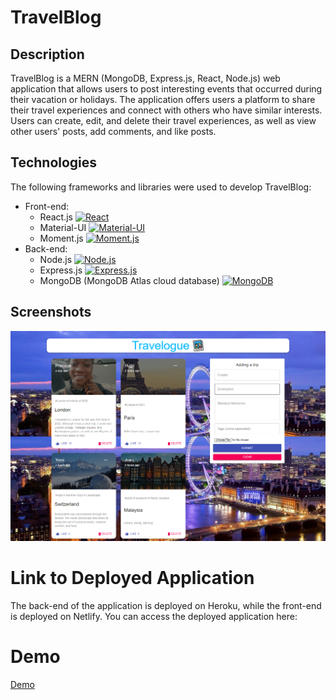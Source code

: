 # TravelBlog
      
## Description
TravelBlog is a MERN (MongoDB, Express.js, React, Node.js) web application that allows users to post interesting events that occurred during their vacation or holidays. The application offers users a platform to share their travel experiences and connect with others who have similar interests. Users can create, edit, and delete their travel experiences, as well as view other users' posts, add comments, and like posts.
 
## Technologies
The following frameworks and libraries were used to develop TravelBlog:
*	Front-end:
    *	React.js  [![React](https://img.shields.io/badge/React-16.14.0-blue?style=flat-square&logo=react)](https://reactjs.org/)
    *	Material-UI [![Material-UI](https://img.shields.io/badge/Material--UI-4.11.2-purple?style=flat-square&logo=material-ui)](https://material-ui.com/)  
    *	Moment.js  [![Moment.js](https://img.shields.io/badge/Moment.js-2.29.1-blue?style=flat-square&logo=moment-js)](https://momentjs.com/)
*	Back-end:
    *	Node.js  [![Node.js](https://img.shields.io/badge/Node.js-14.15.0-green?style=flat-square&logo=node.js)](https://nodejs.org/)
    *	Express.js  [![Express.js](https://img.shields.io/badge/Express.js-4.17.1-white?style=flat-square&logo=express)](https://expressjs.com/)
    *	MongoDB (MongoDB Atlas cloud database)  [![MongoDB](https://img.shields.io/badge/MongoDB-4.4.4-green?style=flat-square&logo=mongodb)](https://www.mongodb.com/)


## Screenshots
![Screenshot](./client/src/images/screencapture-642598a86ed5672320795f75-travelogue-client-netlify-app-2023-03-30-16_51_06.png)
   
# Link to Deployed Application
The back-end of the application is deployed on Heroku, while the front-end is deployed on Netlify. You can access the deployed application here: 



# Demo
[Demo](https://drive.google.com/file/d/1EwJHeMe4O-mRuMdQx_EI5cLvO-KVWvjP/view)

